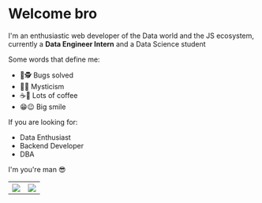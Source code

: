 <!--
**AlbertPlata/AlbertPlata** is a ✨ _special_ ✨ repository because its `README.md` (this file) appears on your GitHub profile.
Here are some ideas to get you started:
<img src = "https://github-readme-stats.vercel.app/api/wakatime?username=albertplata">
<img src = "https://github-readme-stats.vercel.app/api/top-langs?username=albertplata">

extra repo <img src = "https://github-readme-stats.vercel.app/api/pin/?username=albertplata&repo=ProgrammingDS">
- 🔭 I’m currently working on ...
- 🌱 I’m currently learning ...
- 👯 I’m looking to collaborate on ...
- 🤔 I’m looking for help with ...
- 💬 Ask me about ...
- 📫 How to reach me: ...
- 😄 Pronouns: ...
- ⚡ Fun fact: ...
- 🔭 I’m currently working on my Python Skills
- 🌱 I’m currently learning about Data and Tools
- 🤔 I’m looking for help with haskell
- 💬 Ask me about JavaScript ecosystem
- ⚡ Fun fact: I will never have enough musical instruments
<img src = "https://github-readme-stats.vercel.app/api?username=albertplata&show_icons=true&theme=tokyonight&hide=stars,prs,contribs">
<img src = "https://github-readme-stats.vercel.app/api/top-langs/?username=albertplata&layout=compact&theme=jolly">
<div></div>
Bugs solved, mysticism, lots of coffee and a big smile describe me


WAKATIME


<img src = "https://github-readme-stats.vercel.app/api?username=albertplata&show_icons=true&theme=tokyonight&hide=stars,prs,contribs">       <img src = "https://github-readme-stats.vercel.app/api/top-langs/?username=albertplata&layout=compact&theme=jolly">
-->
# Welcome bro
I'm an enthusiastic web developer of the Data world and the JS ecosystem, currently a **Data Engineer Intern** and a Data Science student

Some words that define me:
- 🐞🕵 Bugs solved
- 🧙🌖 Mysticism
- ☕🍵 Lots of coffee
- 😁😉 Big smile

If you are looking for:
- Data Enthusiast
- Backend Developer
- DBA

I'm you're man 😎

<table>
  <tr>
    <th>
      <img src = "https://github-readme-stats.vercel.app/api?username=albertplata&show_icons=true&theme=tokyonight&hide=stars,prs,contribs">
    </th>
    <th>
      <img src = "https://github-readme-stats.vercel.app/api/top-langs/?username=albertplata&layout=compact&theme=jolly">
    </th>
  </tr>
</table>


